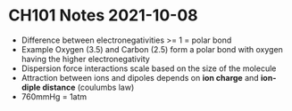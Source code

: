 # CH101 Notes 2021-10-08
- Difference between electronegativities >= 1 = polar bond
- Example Oxygen (3.5) and Carbon (2.5) form a polar bond with oxygen having the higher electronegativity
- Dispersion force interactions scale based on the size of the molecule
- Attraction between ions and dipoles depends on __ion charge__ and __ion-diple distance__ (coulumbs law)
- 760mmHg = 1atm

